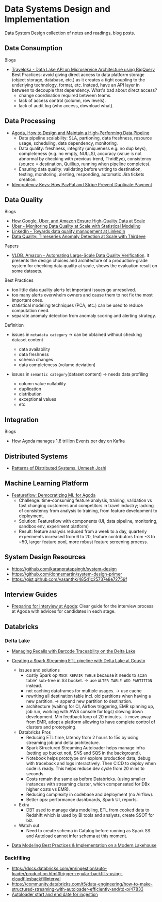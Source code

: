 # Data Systems Design and Implementation

Data System Design collection of notes and readings, blog posts.

## Data Consumption

Blogs
- [Traveloka - Data Lake API on Microservice Architecture using BigQuery](https://medium.com/traveloka-engineering/data-lake-api-on-microservice-architecture-using-bigquery-10d6e9c5ca8f)
  Best Practices: avoid giving direct access to data platform storage (object storage, database, etc.) as
  it creates a tight coupling to the underlying technology, format, etc. Instead, have an API
  layer in between to decouple that dependency. What's bad about direct access?
    - change coordination required between teams.
    - lack of access control (column, row levels).
    - lack of audit log (who access, download what).


## Data Processing
- [Agoda, How to Design and Maintain a High-Performing Data Pipeline](https://medium.com/agoda-engineering/how-to-design-maintain-a-high-performing-data-pipeline-63b1603b8e4a) 
  - Data pipeline scalability: SLA, partioning, data freshness, resource usage, scheduling, data dependency, monitoring.
  - Data quality: freshness, integrity (uniqueness e.g. no dup keys), completeness (e.g. no empty, NULLS), 
    accuracy (value is not abnormal by checking with previous trend, ThridEye), 
    consistency (source = destination, Quilliup, running when pipeline completes).
  - Ensuring data quality: validating before writing to destination, testing, monitoring, alerting, responding,
    automatic Jira tickets creation.
- [Idempotency Keys: How PayPal and Stripe Prevent Duplicate Payment](https://medium.com/@sahintalha1/the-way-psps-such-as-paypal-stripe-and-adyen-prevent-duplicate-payment-idempotency-keys-615845c185bf)


## Data Quality

Blogs
- [How Google, Uber, and Amazon Ensure High-Quality Data at Scale](https://medium.com/swlh/how-3-of-the-top-tech-companies-approach-data-quality-79c3146fd959)
- [Uber - Monitoring Data Quality at Scale with Statistical Modeling](https://www.uber.com/en-VN/blog/monitoring-data-quality-at-scale)
- [LinkedIn - Towards data quality management at LinkedIn](https://engineering.linkedin.com/blog/2022/towards-data-quality-management-at-linkedin)
- [Data Quality: Timeseries Anomaly Detection at Scale with Thirdeye](https://medium.com/the-ab-tasty-tech-blog/data-quality-timeseries-anomaly-detection-at-scale-with-thirdeye-468f771154e6)

Papers
- [VLDB, Amazon - Automating Large-Scale Data Quality Verification](https://www.vldb.org/pvldb/vol11/p1781-schelter.pdf). It presents the design choices and architecture of a production-grade system for checking data quality at scale, shows the evaluation result on some datasets.

Best Practices
- too little data quality alerts let important issues go unresolved.
- too many alerts overwhelm owners and cause them to not fix the most important ones.
- statistical modeling techniques (PCA, etc.) can be used to reduce computation need.
- separate anomaly detection from anomaly scoring and alerting strategy.

Definition
- issues in `metadata category`  -> can be obtained without checking dataset content
  - data availability
  - data freshness
  - schema changes
  - data completeness (volume deviation)

- issues in `semantic category`(dataset content) -> needs data profiling
  - column value nullability
  - duplication
  - distribution
  - exceptional values
  - etc.


## Integration

Blogs
- [How Agoda manages 1.8 trillion Events per day on Kafka](https://medium.com/agoda-engineering/how-agoda-manages-1-8-trillion-events-per-day-on-kafka-1d6c3f4a7ad1)


## Distributed Systems
- [Patterns of Distributed Systems. Unmesh Joshi](https://www.amazon.com/Patterns-Distributed-Systems-Addison-Wesley-Signature/dp/0138221987)


## Machine Learning Platform
- [Featureflow: Democratizing ML for Agoda](https://medium.com/agoda-engineering/featureflow-democratizing-ml-for-agoda-aec7a6c45b30)
  - Challenge: time-consuming feature analysis, training, validation vs fast changing customers and competitors in travel industry;
  lacking of consistency from analysis to training, from feature development to deployment.
  - Solution: Featureflow with components (UI, data pipeline, monitoring, sandbox env, experiment platform)
  - Result: feature analysis reduced from a week to a day, quarterly experiments increased from 6 to 20, 
  feature contributors from ~3 to ~50, larger feature pool, more robust feature screening process.


## System Design Resources
  - https://github.com/karanpratapsingh/system-design
  - https://github.com/donnemartin/system-design-primer
  - https://gist.github.com/vasanthk/485d1c25737e8e72759f 


## Interview Guides
- [Preparing for Interview at Agoda](https://medium.com/agoda-engineering/preparing-for-interview-at-agoda-2c07b7d13ca5): 
Clear guide for the interview process at Agoda with advices for candidates in each stage.

## Databricks

### Delta Lake
- [Managing Recalls with Barcode Traceability on the Delta Lake](https://www.databricks.com/blog/managing-recalls-barcode-traceability-delta-lake)
- [Creating a Spark Streaming ETL pipeline with Delta Lake at Gousto](https://medium.com/gousto-engineering-techbrunch/creating-a-spark-streaming-etl-pipeline-with-delta-lake-at-gousto-6fcbce36eba6)
  - issues and solutions
    - costly Spark op `MSCK REPAIR TABLE` because it needs to scan table' sub-tree in S3 bucket. 
      -> use `ALTER TABLE ADD PARTITION` instead.
    - not caching dataframes for multiple usages. 
      -> use cache
    - rewriting all destination table incl. old partitions when having a new partition. 
      -> append new partition to destination.
    - architecture (waiting for CI, Airflow triggering, EMR spinning up, job run, working with AWS console for logs) slowing down development. Min feedback loop of 20 minutes.
      -> move away from EMR, adopt a platform allowing to have complete control of clusters and prototyping.
  - Databricks Pros
    - Reducing ETL time, latency from 2 hours to 15s by using streaming job and delta architecture.
    - Spark Structured Streaming Autoloader helps manage infra (setting up bucket noti, SNS and SQS in the background).
    - Notebook helps prototype on/ explore production data, debug with traceback and logs interactively. Then CICD to deploy when code is ready.
      This helps reduce dev cycle from 20 mins to seconds.
    - Costs remain the same as before Databricks. (using smaller instances with streaming cluster, which compensated for DBx higher costs vs EMR).
    - Reducing complexity in codebase and deployment (no Airflow).
    - Better ops: performance dashboards, Spark UI, reports.
  - Extra
    - DBT used to manage data modeling, ETL from cooked data to Redshift which is used by BI tools and analysts, create SSOT for biz.
  - Watch out
    - Need to create schema in Catalog before running as Spark SS and Autoload cannot infer schema at this moment.

- [Data Modeling Best Practices & Implementation on a Modern Lakehouse](https://www.databricks.com/blog/data-modeling-best-practices-implementation-modern-lakehouse)


### Backfilling
- https://docs.databricks.com/en/ingestion/auto-loader/production.html#trigger-regular-backfills-using-cloudfilesbackfillinterval
- https://community.databricks.com/t5/data-engineering/how-to-make-structured-streaming-with-autoloader-efficiently-and/td-p/47833
- [Autoloader start and end date for ingestion](https://community.databricks.com/t5/data-engineering/autoloader-start-and-end-date-for-ingestion/td-p/45523)
